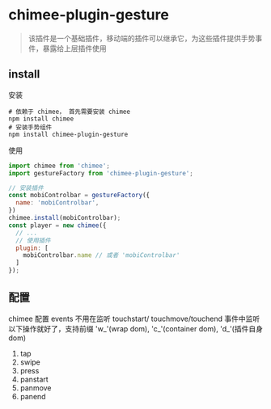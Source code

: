 # chimee-plugin-gesture

>该插件是一个基础插件，移动端的插件可以继承它，为这些插件提供手势事件，暴露给上层插件使用

## install

安装

```shell
# 依赖于 chimee， 首先需要安装 chimee
npm install chimee
# 安装手势组件
npm install chimee-plugin-gesture
```

使用

```javascript
import chimee from 'chimee';
import gestureFactory from 'chimee-plugin-gesture';

// 安装插件
const mobiControlbar = gestureFactory({
  name: 'mobiControlbar',
})
chimee.install(mobiControlbar);
const player = new chimee({
  // ...
  // 使用插件
  plugin: [
    mobiControlbar.name // 或者 'mobiControlbar'
  ]
});
```

## 配置

chimee 配置 events 不用在监听 touchstart/ touchmove/touchend 事件中监听以下操作就好了，支持前缀 'w_'(wrap dom), 'c_'(container dom), 'd_'(插件自身 dom)

1. tap
2. swipe
3. press
4. panstart
5. panmove
6. panend
